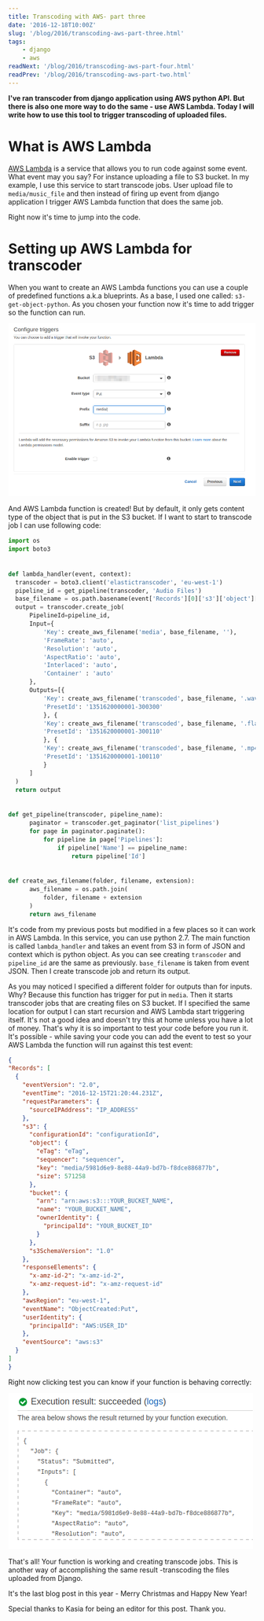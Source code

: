 ```yaml
---
title: Transcoding with AWS- part three
date: '2016-12-18T10:00Z'
slug: '/blog/2016/transcoding-aws-part-three.html'
tags:
    - django
    - aws
readNext: '/blog/2016/transcoding-aws-part-four.html'
readPrev: '/blog/2016/transcoding-aws-part-two.html'
---
```


**I've ran transcoder from django application using AWS python API. But
there is also one more way to do the same - use AWS Lambda. Today I will
write how to use this tool to trigger transcoding of uploaded files.**

What is AWS Lambda
==================

[AWS Lambda](http://docs.aws.amazon.com/lambda/latest/dg/welcome.html)
is a service that allows you to run code against some event. What event
may you say? For instance uploading a file to S3 bucket. In my example,
I use this service to start transcode jobs. User upload file to
`media/music_file` and then instead of firing up event from django
application I trigger AWS Lambda function that does the same job.

Right now it's time to jump into the code.

Setting up AWS Lambda for transcoder
====================================

When you want to create an AWS Lambda functions you can use a couple of
predefined functions a.k.a blueprints. As a base, I used one called:
`s3-get-object-python`. As you chosen your function now it's time to add
trigger so the function can run.

![AWS Lambda configuration](./aws_lambda1.png)

And AWS Lambda function is created! But by default, it only gets content
type of the object that is put in the S3 bucket. If I want to start to
transcode job I can use following code:

```python
import os
import boto3


def lambda_handler(event, context):
  transcoder = boto3.client('elastictranscoder', 'eu-west-1')
  pipeline_id = get_pipeline(transcoder, 'Audio Files')
  base_filename = os.path.basename(event['Records'][0]['s3']['object']['key'])
  output = transcoder.create_job(
      PipelineId=pipeline_id,
      Input={
          'Key': create_aws_filename('media', base_filename, ''),
          'FrameRate': 'auto',
          'Resolution': 'auto',
          'AspectRatio': 'auto',
          'Interlaced': 'auto',
          'Container' : 'auto'
      },
      Outputs=[{
          'Key': create_aws_filename('transcoded', base_filename, '.wav'),
          'PresetId': '1351620000001-300300'
          }, {
          'Key': create_aws_filename('transcoded', base_filename, '.flac'),
          'PresetId': '1351620000001-300110'
          }, {
          'Key': create_aws_filename('transcoded', base_filename, '.mp4'),
          'PresetId': '1351620000001-100110'
          }
      ]
  )
  return output


def get_pipeline(transcoder, pipeline_name):
      paginator = transcoder.get_paginator('list_pipelines')
      for page in paginator.paginate():
          for pipeline in page['Pipelines']:
              if pipeline['Name'] == pipeline_name:
                  return pipeline['Id']


def create_aws_filename(folder, filename, extension):
      aws_filename = os.path.join(
          folder, filename + extension
      )
      return aws_filename
```

It's code from my previous posts but modified in a few places so it can
work in AWS Lambda. In this service, you can use python 2.7. The main
function is called `lambda_handler` and takes an event from S3 in form
of JSON and context which is python object. As you can see creating
`transcoder` and `pipeline_id` are the same as previously.
`base_filename` is taken from event JSON. Then I create transcode job
and return its output.

As you may noticed I specified a different folder for outputs than for
inputs. Why? Because this function has trigger for put in `media`. Then
it starts transcoder jobs that are creating files on S3 bucket. If I
specified the same location for output I can start recursion and AWS
Lambda start triggering itself. It's not a good idea and doesn't try
this at home unless you have a lot of money. That's why it is so
important to test your code before you run it. It's possible - while
saving your code you can add the event to test so your AWS Lambda the
function will run against this test event:

```json
{
"Records": [
  {
    "eventVersion": "2.0",
    "eventTime": "2016-12-15T21:20:44.231Z",
    "requestParameters": {
      "sourceIPAddress": "IP_ADDRESS"
    },
    "s3": {
      "configurationId": "configurationId",
      "object": {
        "eTag": "eTag",
        "sequencer": "sequencer",
        "key": "media/5981d6e9-8e88-44a9-bd7b-f8dce886877b",
        "size": 571258
      },
      "bucket": {
        "arn": "arn:aws:s3:::YOUR_BUCKET_NAME",
        "name": "YOUR_BUCKET_NAME",
        "ownerIdentity": {
          "principalId": "YOUR_BUCKET_ID"
        }
      },
      "s3SchemaVersion": "1.0"
    },
    "responseElements": {
      "x-amz-id-2": "x-amz-id-2",
      "x-amz-request-id": "x-amz-request-id"
    },
    "awsRegion": "eu-west-1",
    "eventName": "ObjectCreated:Put",
    "userIdentity": {
      "principalId": "AWS:USER_ID"
    },
    "eventSource": "aws:s3"
  }
]
}
```

Right now clicking test you can know if your function is behaving
correctly:

![AWS Lambda test function result](./aws_lambda2.png)

That's all! Your function is working and creating transcode jobs. This
is another way of accomplishing the same result -transcoding the files
uploaded from Django.

It's the last blog post in this year - Merry Christmas and Happy New
Year!

Special thanks to Kasia for being an editor for this post. Thank you.
